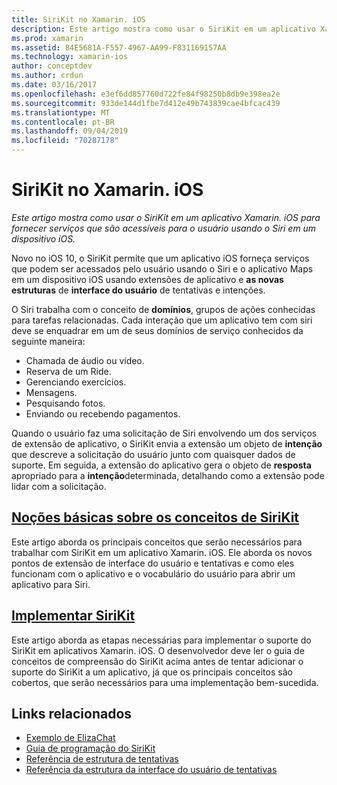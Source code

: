 ```yaml
---
title: SiriKit no Xamarin. iOS
description: Este artigo mostra como usar o SiriKit em um aplicativo Xamarin. iOS para fornecer serviços que são acessíveis para o usuário usando o Siri em um dispositivo iOS.
ms.prod: xamarin
ms.assetid: 84E5681A-F557-4967-AA99-F831169157AA
ms.technology: xamarin-ios
author: conceptdev
ms.author: crdun
ms.date: 03/16/2017
ms.openlocfilehash: e3ef6dd857760d722fe84f98250b8db9e398ea2e
ms.sourcegitcommit: 933de144d1fbe7d412e49b743839cae4bfcac439
ms.translationtype: MT
ms.contentlocale: pt-BR
ms.lasthandoff: 09/04/2019
ms.locfileid: "70287178"
---
```

# <a name="sirikit-in-xamarinios"></a>SiriKit no Xamarin. iOS

_Este artigo mostra como usar o SiriKit em um aplicativo Xamarin. iOS para fornecer serviços que são acessíveis para o usuário usando o Siri em um dispositivo iOS._

Novo no iOS 10, o SiriKit permite que um aplicativo iOS forneça serviços que podem ser acessados pelo usuário usando o Siri e o aplicativo Maps em um dispositivo iOS usando extensões de aplicativo e **as novas estruturas** de **interface do usuário** de tentativas e intenções.

O Siri trabalha com o conceito de **domínios**, grupos de ações conhecidas para tarefas relacionadas. Cada interação que um aplicativo tem com siri deve se enquadrar em um de seus domínios de serviço conhecidos da seguinte maneira:

- Chamada de áudio ou vídeo.
- Reserva de um Ride.
- Gerenciando exercícios.
- Mensagens.
- Pesquisando fotos.
- Enviando ou recebendo pagamentos.

Quando o usuário faz uma solicitação de Siri envolvendo um dos serviços de extensão de aplicativo, o SiriKit envia a extensão um objeto de **intenção** que descreve a solicitação do usuário junto com quaisquer dados de suporte. Em seguida, a extensão do aplicativo gera o objeto de **resposta** apropriado para a **intenção**determinada, detalhando como a extensão pode lidar com a solicitação.

## <a name="understanding-sirikit-conceptsiosplatformsirikitunderstanding-sirikitmd"></a>[Noções básicas sobre os conceitos de SiriKit](~/ios/platform/sirikit/understanding-sirikit.md)

Este artigo aborda os principais conceitos que serão necessários para trabalhar com SiriKit em um aplicativo Xamarin. iOS. Ele aborda os novos pontos de extensão de interface do usuário e tentativas e como eles funcionam com o aplicativo e o vocabulário do usuário para abrir um aplicativo para Siri.

## <a name="implementing-sirikitiosplatformsirikitimplementing-sirikitmd"></a>[Implementar SiriKit](~/ios/platform/sirikit/implementing-sirikit.md)

Este artigo aborda as etapas necessárias para implementar o suporte do SiriKit em aplicativos Xamarin. iOS. O desenvolvedor deve ler o guia de conceitos de compreensão do SiriKit acima antes de tentar adicionar o suporte do SiriKit a um aplicativo, já que os principais conceitos são cobertos, que serão necessários para uma implementação bem-sucedida.





## <a name="related-links"></a>Links relacionados

- [Exemplo de ElizaChat](https://docs.microsoft.com/samples/xamarin/ios-samples/ios10-elizachat)
- [Guia de programação do SiriKit](https://developer.apple.com/library/prerelease/content/documentation/Intents/Conceptual/SiriIntegrationGuide/index.html)
- [Referência de estrutura de tentativas](https://developer.apple.com/reference/intents)
- [Referência da estrutura da interface do usuário de tentativas](https://developer.apple.com/reference/intentsui)
